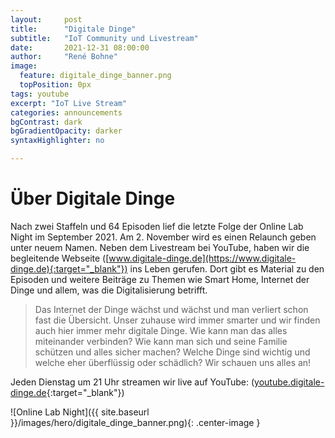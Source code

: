 ```yaml
---
layout:     post
title:      "Digitale Dinge"
subtitle:   "IoT Community und Livestream"
date:       2021-12-31 08:00:00
author:     "René Bohne"
image:
  feature: digitale_dinge_banner.png
  topPosition: 0px
tags: youtube
excerpt: "IoT Live Stream"
categories: announcements
bgContrast: dark
bgGradientOpacity: darker
syntaxHighlighter: no

---
```

# Über Digitale Dinge

Nach zwei Staffeln und 64 Episoden lief die letzte Folge der Online Lab Night im September 2021. Am 2. November wird es einen Relaunch geben unter neuem Namen. Neben dem Livestream bei YouTube, haben wir die begleitende Webseite ([www.digitale-dinge.de](https://www.digitale-dinge.de){:target="_blank"}) ins Leben gerufen. Dort gibt es Material zu den Episoden und weitere Beiträge zu Themen wie Smart Home, Internet der Dinge und allem, was die Digitalisierung betrifft.

> Das Internet der Dinge wächst und wächst und man verliert schon fast die Übersicht. Unser zuhause wird immer smarter und wir finden auch hier immer mehr digitale Dinge. Wie kann man das alles miteinander verbinden? Wie kann man sich und seine Familie schützen und alles sicher machen? Welche Dinge sind wichtig und welche eher überflüssig oder schädlich? Wir schauen uns alles an!

Jeden Dienstag um 21 Uhr streamen wir live auf YouTube: ([youtube.digitale-dinge.de](https://youtube.digitale-dinge.de){:target="_blank"})

![Online Lab Night]({{ site.baseurl }}/images/hero/digitale_dinge_banner.png){: .center-image }